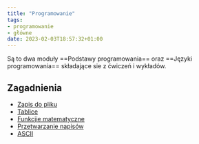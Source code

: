 ```yaml
---
title: "Programowanie"
tags:
- programowanie
- główne
date: 2023-02-03T18:57:32+01:00
---
```

Są to dwa moduły ==Podstawy programowania== oraz ==Języki programowania==
składające sie z ćwiczeń i wykładów.

## Zagadnienia 
- [Zapis do pliku](I%20semestr/Programowanie/Zapis%20do%20pliku.md)
- [Tablice](I%20semestr/Programowanie/Tablice.md)
- [Funkcjie matematyczne](I%20semestr/Programowanie/Funkcjie%20matematyczne.md)
- [Przetwarzanie napisów](I%20semestr/Programowanie/Przetwarzanie%20napisów.md)
- [ASCII](I%20semestr/Programowanie/ASCII.md)